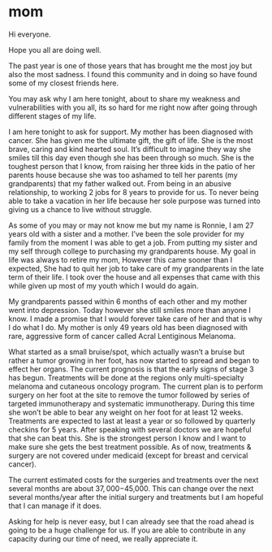 # mom
Hi everyone. 

Hope you all are doing well.

The past year is one of those years that has brought me the most joy but also the most sadness. I found this community and in doing so have found some of my closest friends here. 

You may ask why I am here tonight, about to share my weakness and vulnerabilities with you all, its so hard for me right now after going through different stages of my life.

I am here tonight to ask for support. My mother has been diagnosed with cancer. She has given me the ultimate gift, the gift of life. She is the most brave, caring and kind hearted soul. It’s difficult to imagine they way she smiles till this day even though she has been through so much. She is the toughest person that I know, from raising her three kids in the patio of her parents house because she was too ashamed to tell her parents (my grandparents) that my father walked out. From being in an abusive relationship, to working 2 jobs for 8 years to provide for us. To never being able to take a vacation in her life because her sole purpose was turned into giving us a chance to live without struggle. 

As some of you may or may not know me but my name is Ronnie, I am 27 years old with a sister and a mother. I’ve been the sole provider for my family from the moment I was able to get a job. From putting my sister and my self through college to purchasing my grandparents house. My goal in life was always to retire my mom, However this came sooner than I expected, She had to quit her job to take care of my grandparents in the late term of their life. I took over the house and all expenses that came with this while given up most of my youth which I would do again.

My grandparents passed within 6 months of each other and my mother went into depression. Today however she still smiles more than anyone I know. I made a promise that I would forever take care of her and that is why I do what I do. My mother is only 49 years old has been diagnosed with rare, aggressive form of cancer called Acral Lentiginous Melanoma. 

What started as a small bruise/spot, which actually wasn’t a bruise but rather a tumor growing in her foot, has now started to spread and began to effect her organs. The current prognosis is that the early signs of stage 3 has begun. Treatments will be done at the regions only multi-specialty melanoma and cutaneous oncology program. The current plan is to perform surgery on her foot at the site to remove the tumor followed by series of targeted immunotherapy and systematic immunotherapy. During this time she won’t be able to bear any weight on her foot for at least 12 weeks. Treatments are expected to last at least a year or so followed by quarterly checkins for 5 years. After speaking with several doctors we are hopeful that she can beat this. She is the strongest person I know and I want to make sure she gets the best treatment possible. As of now, treatments & surgery are not covered under medicaid (except for breast and cervical cancer). 

The current estimated costs for the surgeries and treatments over the next several months are about $37,000-$45,000. This can change over the next several months/year after the initial surgery and treatments but I am hopeful that I can manage if it does. 

Asking for help is never easy, but I can already see that the road ahead is going to be a huge challenge for us. If you are able to contribute in any capacity during our time of need, we really appreciate it.
